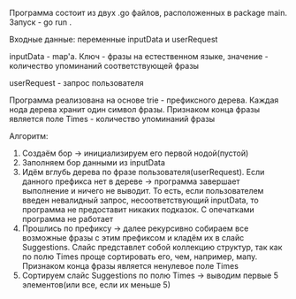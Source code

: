 Программа состоит из двух .go файлов, расположенных в package main. Запуск - go run .

Входные данные: переменные inputData и userRequest

inputData - map'а. Ключ - фразы на естественном языке, значение - количество упоминаний соответствующей фразы

userRequest - запрос пользователя

Программа реализована на основе trie - префиксного дерева. Каждая нода дерева хранит один символ фразы. Признаком конца фразы является поле Times - количество упоминаний фразы

Алгоритм:
1) Создаём бор -> инициализируем его первой нодой(пустой)
2) Заполняем бор данными из inputData
3) Идём вглубь дерева по фразе пользователя(userRequest). Если данного префикса нет в дереве ->  программа завершает выполнение и ничего не выводит. То есть, если пользователем введен невалидный запрос, несоответствующий inputData, то программа не предоставит никаких подказок. С опечатками программа не работает
4) Прошлись по префиксу -> далее рекурсивно собираем все возможные фразы с этим префиксом и кладём их в слайс Suggestions. Слайс представлет собой коллекцию структур, так как по полю Times проще сортировать его, чем, например, мапу. Признаком конца фразы является ненулевое поле Times
5) Сортируем слайc Suggestions по полю Times -> выводим первые 5 элементов(или все, если их меньше 5)
